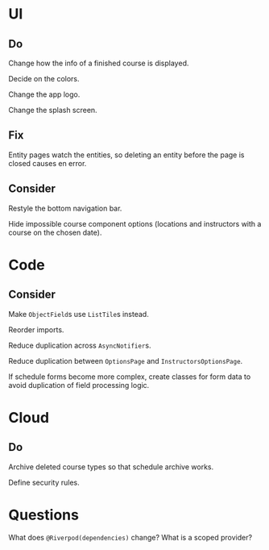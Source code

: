 # UI

## Do

Change how the info of a finished course is displayed.

Decide on the colors.

Change the app logo.

Change the splash screen.

## Fix

Entity pages watch the entities, so deleting an entity before the page is closed 
causes en error.

## Consider

Restyle the bottom navigation bar.

Hide impossible course component options (locations and instructors with a 
course on the chosen date).

# Code

## Consider

Make `ObjectField`s use `ListTile`s instead.

Reorder imports.

Reduce duplication across `AsyncNotifier`s.

Reduce duplication between `OptionsPage` and `InstructorsOptionsPage`.

If schedule forms become more complex, create classes for form data to avoid 
duplication of field processing logic.

# Cloud

## Do

Archive deleted course types so that schedule archive works.

Define security rules.

# Questions

What does `@Riverpod(dependencies)` change? What is a scoped provider?
